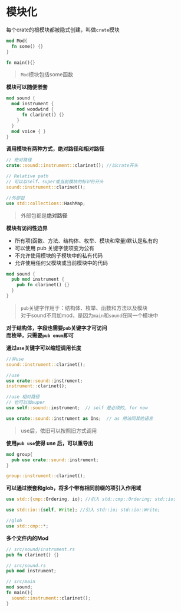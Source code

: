 # 模块化
每个crate的根模块都被隐式创建，叫做`crate`模块

```rs
mod Mod{
  fn some() {}
}

fn main(){}
```
> `Mod`模块包括some函数

**模块可以随便嵌套**
```rs
mod sound {
  mod instrument {
    mod woodwind {
      fn clarinet() {}
    }
  }
  mod voice { }
}
```

**调用模块有两种方式，绝对路径和相对路径**
```rs
// 绝对路径
crate::sound::instrument::clarinet(); //以crate开头

// Relative path
// 可以以self、super或当前模块的标识符开头
sound::instrument::clarinet();

//外部包
use std::collections::HashMap;
```
> 外部包都是**绝对路径**

**模块有访问性边界**
- 所有项(函数、方法、结构体、枚举、模块和常量)默认是私有的
- 可以使用 pub 关键字使项变为公有
- 不允许使用模块的子模块中的私有代码
- 允许使用任何父模块或当前模块中的代码
```rs
mod sound {
  pub mod instrument {
    pub fn clarinet() {} 
  }
}
```
> `pub`关键字作用于：结构体、枚举、函数和方法以及模块<br>
> 对于sound不用加mod，是因为`main`和`sound`在同一个模块中

**对于结构体，字段也需要`pub`关键字才可访问**<br>
**而枚举，只需要`pub enum`即可**<br>

**通过`use`关键字可以缩短调用长度**
```rs
//非use
sound::instrument::clarinet();

//use
use crate::sound::instrument;
instrument::clarinet();

//use 相对路径
// 也可以加super
use self::sound::instrument;  // self 是必须的, for now

use crate::sound::instrument as Ins;  // as 用法同其他语言
```
> use后，依旧可以按照旧方式调用

**使用`pub use`使得 use 后，可以重导出**
```rs
mod group{
  pub use crate::sound::instrument;
}

group::instrument::clarinet();
```

**可以通过嵌套和glob，将多个带有相同前缀的项引入作用域**
```rs
use std::{cmp::Ordering, io}; //引入 std::cmp::Ordering; std::io;

use std::io::{self, Write}; //引入 std::io; std::io::Write;

//glob
use std::cmp::*;
```

**多个文件内的Mod**
```rs
// src/sound/instrument.rs
pub fn clarinet() {}

// src/sound.rs
pub mod instrument;

// src/main
mod sound;
fn main(){
  sound::instrument::clarinet();
}
```

